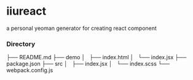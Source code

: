 # iiureact
a personal yeoman generator for creating react component

### Directory

├── README.md
├── demo
│   ├── index.html
│   └── index.jsx
├── package.json
├── src
│   ├── index.jsx
│   └── index.scss
└── webpack.config.js

